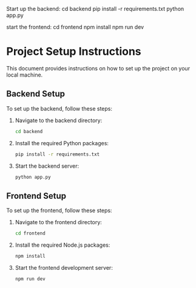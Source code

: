 Start up the backend:
cd backend
pip install -r requirements.txt
python app.py

start the frontend:
cd frontend
npm install
npm run dev


# Project Setup Instructions

This document provides instructions on how to set up the project on your local machine.

## Backend Setup

To set up the backend, follow these steps:

1. Navigate to the backend directory:
    ```bash
    cd backend
    ```
2. Install the required Python packages:
    ```bash
    pip install -r requirements.txt
    ```
3. Start the backend server:
    ```bash
    python app.py
    ```
## Frontend Setup
To set up the frontend, follow these steps:

1. Navigate to the frontend directory:
    ```bash
    cd frontend
    ```
2. Install the required Node.js packages:
    ```bash
    npm install
    ```
3. Start the frontend development server:
    ```bash
    npm run dev
    ```